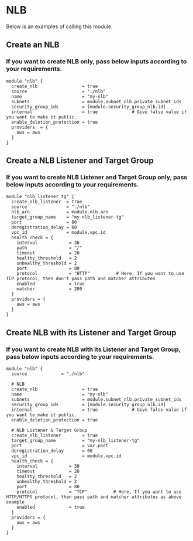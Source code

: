# NLB
Below is an examples of calling this module.

## Create an NLB
### If you want to create NLB only, pass below inputs according to your requirements.
```
module "nlb" {
  create_nlb                 = true    
  source                     = "./nlb"
  name                       = "my-nlb"
  subnets                    = module.subnet_nlb.private_subnet_ids
  security_group_ids         = [module.security_group_nlb.id]       
  internal                   = true             # Give false value if you want to make it public.
  enable_deletion_protection = true
  providers  = {
    aws = aws
  }
}
```

## Create a NLB Listener and Target Group
### If you want to create NLB Listener and Target Group only, pass below inputs according to your requirements.
```
module "nlb_listener_tg" {      
  create_nlb_listener  = true     
  source               = "./nlb"
  nlb_arn              = module.nlb.arn
  target_group_name    = "my-nlb_listener-tg"
  port                 = 80
  deregistration_delay = 60
  vpc_id               = module.vpc.id
  health_check = {
    interval            = 30
    path                = "/"
    timeout             = 20
    healthy_threshold   = 2
    unhealthy_threshold = 2
    port                = 80
    protocol            = "HTTP"          # Here, If you want to use TCP protocol, then don't pass path and matcher attributes
    enabled             = true
    matcher             = 200
  }
  providers = {
    aws = aws
  }
}
```

## Create NLB with its Listener and Target Group
### If you want to create NLB with its Listener and Target Group, pass below inputs according to your requirements.
```
module "nlb" {
  source             = "./nlb"

  # NLB
  create_nlb                 = true
  name                       = "my-nlb"
  subnets                    = module.subnet_nlb.private_subnet_ids
  security_group_ids         = [module.security_group_nlb.id]
  internal                   = true             # Give false value if you want to make it public.
  enable_deletion_protection = true             

  # NLB Listener & Target Group
  create_nlb_listener        = true
  target_group_name          = "my-nlb_listener-tg"
  port                       = var.port
  deregistration_delay       = 60
  vpc_id                     = module.vpc.id
  health_check = {
    interval            = 30
    timeout             = 20       
    healthy_threshold   = 2
    unhealthy_threshold = 2
    port                = 80
    protocol            = "TCP"          # Here, If you want to use HTTP/HTTPS protocol, then pass path and matcher attributes as above example
    enabled             = true
  }
  providers = {
    aws = aws
  }
}
```